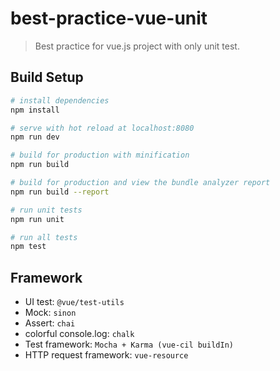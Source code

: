 # best-practice-vue-unit

> Best practice for vue.js project with only unit test.

## Build Setup

``` bash
# install dependencies
npm install

# serve with hot reload at localhost:8080
npm run dev

# build for production with minification
npm run build

# build for production and view the bundle analyzer report
npm run build --report

# run unit tests
npm run unit

# run all tests
npm test
```

## Framework
* UI test: `@vue/test-utils`
* Mock: `sinon`
* Assert: `chai`
* colorful console.log: `chalk`
* Test framework: `Mocha + Karma (vue-cil buildIn)`
* HTTP request framework: `vue-resource`
